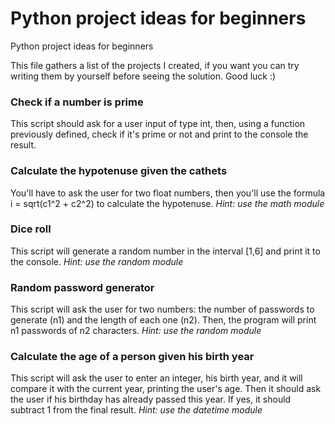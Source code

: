 # Python project ideas for beginners
Python project ideas for beginners

This file gathers a list of the projects I created, if you want you can try writing them by yourself before seeing the solution. Good luck :)

### Check if a number is prime
 This script should ask for a user input of type int, then, using a function previously defined, check if it's prime or not and print to the console the result.

### Calculate the hypotenuse given the cathets
 You'll have to ask the user for two float numbers, then you'll use the formula i = sqrt(c1^2 + c2^2) to calculate the hypotenuse. 
 *Hint: use the math module*

### Dice roll
 This script will generate a random number in the interval [1,6] and print it to the console.
 *Hint: use the random module*

### Random password generator
 This script will ask the user for two numbers: the number of passwords to generate (n1) and the length of each one (n2). Then, the program will print n1 passwords of n2 characters.
 *Hint: use the random module*

### Calculate the age of a person given his birth year
 This script will ask the user to enter an integer, his birth year, and it will compare it with the current year, printing the user's age. Then it should ask the user if his birthday has already passed this year. If yes, it should subtract 1 from the final result.
 *Hint: use the datetime module*
